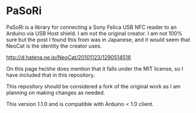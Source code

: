 PaSoRi
======

PaSoRi is a library for connecting a Sony Felica USB NFC reader to an Arduino via USB Host shield.  I am not the original creator.  I am not 100% sure but the post I found this from was in Japanese, and it would seem that NeoCat is the identity the creator uses. 

http://d.hatena.ne.jp/NeoCat/20101123/1290514516

On this page he/she does mention that it falls under the MIT license, so I have included that in this repository.

This repository should be considered a fork of the original work as I am planning on making changes as needed.

This version 1.1.0 and is compatible with Arduino < 1.0 client.